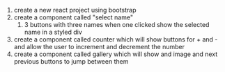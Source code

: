 1. create a new react project using bootstrap
2. create a component called "select name"
    1. 3 buttons with three names when one clicked show the selected name in a styled div
3. create a component called counter which will show buttons for + and - and allow the user to increment and decrement the number
4. create a component called gallery which will show and image and next previous buttons to jump between them